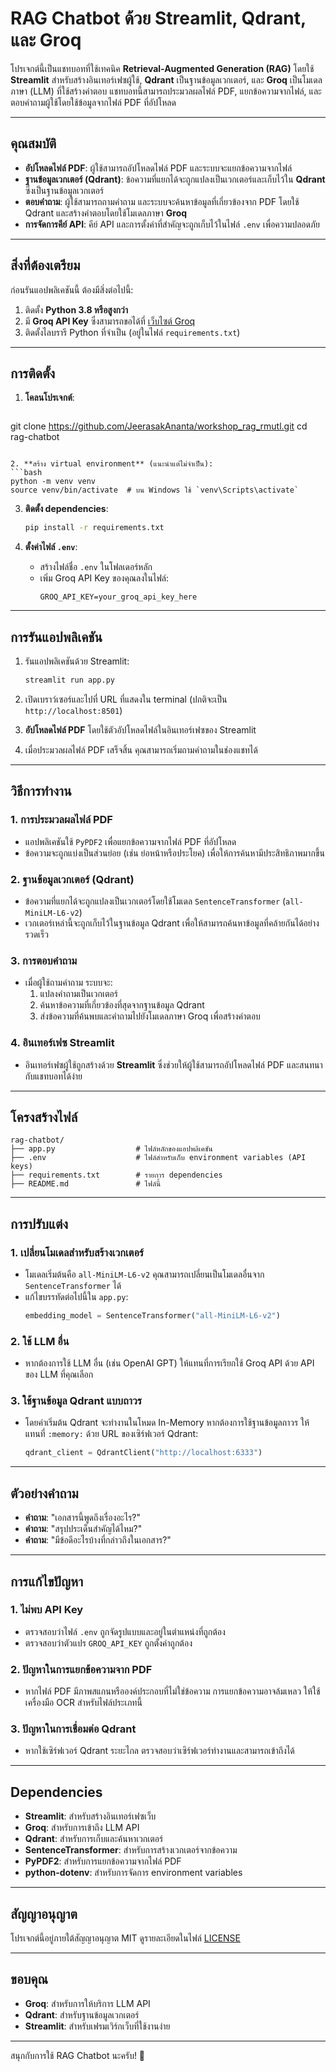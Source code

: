 # RAG Chatbot ด้วย Streamlit, Qdrant, และ Groq

โปรเจกต์นี้เป็นแชทบอทที่ใช้เทคนิค **Retrieval-Augmented Generation (RAG)** โดยใช้ **Streamlit** สำหรับสร้างอินเทอร์เฟซผู้ใช้, **Qdrant** เป็นฐานข้อมูลเวกเตอร์, และ **Groq** เป็นโมเดลภาษา (LLM) ที่ใช้สร้างคำตอบ แชทบอทนี้สามารถประมวลผลไฟล์ PDF, แยกข้อความจากไฟล์, และตอบคำถามผู้ใช้โดยใช้ข้อมูลจากไฟล์ PDF ที่อัปโหลด

---

## คุณสมบัติ

- **อัปโหลดไฟล์ PDF**: ผู้ใช้สามารถอัปโหลดไฟล์ PDF และระบบจะแยกข้อความจากไฟล์
- **ฐานข้อมูลเวกเตอร์ (Qdrant)**: ข้อความที่แยกได้จะถูกแปลงเป็นเวกเตอร์และเก็บไว้ใน **Qdrant** ซึ่งเป็นฐานข้อมูลเวกเตอร์
- **ตอบคำถาม**: ผู้ใช้สามารถถามคำถาม และระบบจะค้นหาข้อมูลที่เกี่ยวข้องจาก PDF โดยใช้ Qdrant และสร้างคำตอบโดยใช้โมเดลภาษา **Groq**
- **การจัดการคีย์ API**: คีย์ API และการตั้งค่าที่สำคัญจะถูกเก็บไว้ในไฟล์ `.env` เพื่อความปลอดภัย

---

## สิ่งที่ต้องเตรียม

ก่อนรันแอปพลิเคชันนี้ ต้องมีสิ่งต่อไปนี้:

1. ติดตั้ง **Python 3.8 หรือสูงกว่า**
2. มี **Groq API Key** ซึ่งสามารถขอได้ที่ [เว็บไซต์ Groq](https://groq.com/)
3. ติดตั้งไลบรารี Python ที่จำเป็น (อยู่ในไฟล์ `requirements.txt`)

---

## การติดตั้ง

1. **โคลนโปรเจกต์**:
   ```bash
  git clone https://github.com/JeerasakAnanta/workshop_rag_rmutl.git
   cd rag-chatbot
   ```

2. **สร้าง virtual environment** (แนะนำแต่ไม่จำเป็น):
   ```bash
   python -m venv venv
   source venv/bin/activate  # บน Windows ใช้ `venv\Scripts\activate`
   ```

3. **ติดตั้ง dependencies**:
   ```bash
   pip install -r requirements.txt
   ```

4. **ตั้งค่าไฟล์ `.env`**:
   - สร้างไฟล์ชื่อ `.env` ในโฟลเดอร์หลัก
   - เพิ่ม Groq API Key ของคุณลงในไฟล์:
     ```plaintext
     GROQ_API_KEY=your_groq_api_key_here
     ```

---

## การรันแอปพลิเคชัน

1. รันแอปพลิเคชันด้วย Streamlit:
   ```bash
   streamlit run app.py
   ```

2. เปิดเบราว์เซอร์และไปที่ URL ที่แสดงใน terminal (ปกติจะเป็น `http://localhost:8501`)

3. **อัปโหลดไฟล์ PDF** โดยใช้ตัวอัปโหลดไฟล์ในอินเทอร์เฟซของ Streamlit

4. เมื่อประมวลผลไฟล์ PDF เสร็จสิ้น คุณสามารถเริ่มถามคำถามในช่องแชทได้

---

## วิธีการทำงาน

### 1. **การประมวลผลไฟล์ PDF**
   - แอปพลิเคชันใช้ `PyPDF2` เพื่อแยกข้อความจากไฟล์ PDF ที่อัปโหลด
   - ข้อความจะถูกแบ่งเป็นส่วนย่อย (เช่น ย่อหน้าหรือประโยค) เพื่อให้การค้นหามีประสิทธิภาพมากขึ้น

### 2. **ฐานข้อมูลเวกเตอร์ (Qdrant)**
   - ข้อความที่แยกได้จะถูกแปลงเป็นเวกเตอร์โดยใช้โมเดล `SentenceTransformer` (`all-MiniLM-L6-v2`)
   - เวกเตอร์เหล่านี้จะถูกเก็บไว้ในฐานข้อมูล Qdrant เพื่อให้สามารถค้นหาข้อมูลที่คล้ายกันได้อย่างรวดเร็ว

### 3. **การตอบคำถาม**
   - เมื่อผู้ใช้ถามคำถาม ระบบจะ:
     1. แปลงคำถามเป็นเวกเตอร์
     2. ค้นหาข้อความที่เกี่ยวข้องที่สุดจากฐานข้อมูล Qdrant
     3. ส่งข้อความที่ค้นพบและคำถามไปยังโมเดลภาษา Groq เพื่อสร้างคำตอบ

### 4. **อินเทอร์เฟซ Streamlit**
   - อินเทอร์เฟซผู้ใช้ถูกสร้างด้วย **Streamlit** ซึ่งช่วยให้ผู้ใช้สามารถอัปโหลดไฟล์ PDF และสนทนากับแชทบอทได้ง่าย

---

## โครงสร้างไฟล์

```
rag-chatbot/
├── app.py                  # ไฟล์หลักของแอปพลิเคชัน
├── .env                    # ไฟล์สำหรับเก็บ environment variables (API keys)
├── requirements.txt        # รายการ dependencies
├── README.md               # ไฟล์นี้
```

---

## การปรับแต่ง

### 1. **เปลี่ยนโมเดลสำหรับสร้างเวกเตอร์**
   - โมเดลเริ่มต้นคือ `all-MiniLM-L6-v2` คุณสามารถเปลี่ยนเป็นโมเดลอื่นจาก `SentenceTransformer` ได้
   - แก้ไขบรรทัดต่อไปนี้ใน `app.py`:
     ```python
     embedding_model = SentenceTransformer("all-MiniLM-L6-v2")
     ```

### 2. **ใช้ LLM อื่น**
   - หากต้องการใช้ LLM อื่น (เช่น OpenAI GPT) ให้แทนที่การเรียกใช้ Groq API ด้วย API ของ LLM ที่คุณเลือก

### 3. **ใช้ฐานข้อมูล Qdrant แบบถาวร**
   - โดยค่าเริ่มต้น Qdrant จะทำงานในโหมด In-Memory หากต้องการใช้ฐานข้อมูลถาวร ให้แทนที่ `:memory:` ด้วย URL ของเซิร์ฟเวอร์ Qdrant:
     ```python
     qdrant_client = QdrantClient("http://localhost:6333")
     ```

---

## ตัวอย่างคำถาม

- **คำถาม**: "เอกสารนี้พูดถึงเรื่องอะไร?"
- **คำถาม**: "สรุปประเด็นสำคัญได้ไหม?"
- **คำถาม**: "มีข้อดีอะไรบ้างที่กล่าวถึงในเอกสาร?"

---

## การแก้ไขปัญหา

### 1. **ไม่พบ API Key**
   - ตรวจสอบว่าไฟล์ `.env` ถูกจัดรูปแบบและอยู่ในตำแหน่งที่ถูกต้อง
   - ตรวจสอบว่าตัวแปร `GROQ_API_KEY` ถูกตั้งค่าถูกต้อง

### 2. **ปัญหาในการแยกข้อความจาก PDF**
   - หากไฟล์ PDF มีภาพสแกนหรือองค์ประกอบที่ไม่ใช่ข้อความ การแยกข้อความอาจล้มเหลว ให้ใช้เครื่องมือ OCR สำหรับไฟล์ประเภทนี้

### 3. **ปัญหาในการเชื่อมต่อ Qdrant**
   - หากใช้เซิร์ฟเวอร์ Qdrant ระยะไกล ตรวจสอบว่าเซิร์ฟเวอร์ทำงานและสามารถเข้าถึงได้

---

## Dependencies

- **Streamlit**: สำหรับสร้างอินเทอร์เฟซเว็บ
- **Groq**: สำหรับการเข้าถึง LLM API
- **Qdrant**: สำหรับการเก็บและค้นหาเวกเตอร์
- **SentenceTransformer**: สำหรับการสร้างเวกเตอร์จากข้อความ
- **PyPDF2**: สำหรับการแยกข้อความจากไฟล์ PDF
- **python-dotenv**: สำหรับการจัดการ environment variables

---

## สัญญาอนุญาต

โปรเจกต์นี้อยู่ภายใต้สัญญาอนุญาต MIT ดูรายละเอียดในไฟล์ [LICENSE](LICENSE)

---

## ขอบคุณ

- **Groq**: สำหรับการให้บริการ LLM API
- **Qdrant**: สำหรับฐานข้อมูลเวกเตอร์
- **Streamlit**: สำหรับเฟรมเวิร์กเว็บที่ใช้งานง่าย

--- 
สนุกกับการใช้ RAG Chatbot นะครับ! 🚀
